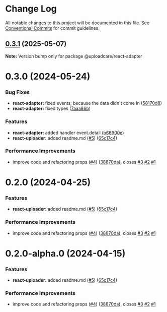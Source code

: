 # Change Log

All notable changes to this project will be documented in this file.
See [Conventional Commits](https://conventionalcommits.org) for commit guidelines.

## [0.3.1](https://github.com/uploadcare/react-file-uploader/compare/@uploadcare/react-adapter@0.3.0...@uploadcare/react-adapter@0.3.1) (2025-05-07)

**Note:** Version bump only for package @uploadcare/react-adapter

# 0.3.0 (2024-05-24)

### Bug Fixes

- **react-adapter:** fixed events, because the data didn't come in ([58170d8](https://github.com/uploadcare/react-components/commit/58170d80f7fea1303d864f31504d99b1230b3157))
- **react-adapter:** fixed types ([7aaa86b](https://github.com/uploadcare/react-components/commit/7aaa86b5d32f8f543b665e2b096d00bcb4485530))

### Features

- **react-adapter:** added handler event.detail ([b66900e](https://github.com/uploadcare/react-components/commit/b66900e450f482f41b293a8383722072676569a2))
- **react-uploader:** added readme.md ([#5](https://github.com/uploadcare/react-components/issues/5)) ([65c17c4](https://github.com/uploadcare/react-components/commit/65c17c43f7ef611a27def9cbd08bfbd4b2df889e))

### Performance Improvements

- improve code and refactoring props ([#4](https://github.com/uploadcare/react-components/issues/4)) ([38870da](https://github.com/uploadcare/react-components/commit/38870dac59b0141299d678b352c0d2f43a245451)), closes [#3](https://github.com/uploadcare/react-components/issues/3) [#2](https://github.com/uploadcare/react-components/issues/2) [#1](https://github.com/uploadcare/react-components/issues/1)

# 0.2.0 (2024-04-25)

### Features

- **react-uploader:** added readme.md ([#5](https://github.com/uploadcare/react-components/issues/5)) ([65c17c4](https://github.com/uploadcare/react-components/commit/65c17c43f7ef611a27def9cbd08bfbd4b2df889e))

### Performance Improvements

- improve code and refactoring props ([#4](https://github.com/uploadcare/react-components/issues/4)) ([38870da](https://github.com/uploadcare/react-components/commit/38870dac59b0141299d678b352c0d2f43a245451)), closes [#3](https://github.com/uploadcare/react-components/issues/3) [#2](https://github.com/uploadcare/react-components/issues/2) [#1](https://github.com/uploadcare/react-components/issues/1)

# 0.2.0-alpha.0 (2024-04-15)

### Features

- **react-uploader:** added readme.md ([#5](https://github.com/uploadcare/react-uploader/issues/5)) ([65c17c4](https://github.com/uploadcare/react-uploader/commit/65c17c43f7ef611a27def9cbd08bfbd4b2df889e))

### Performance Improvements

- improve code and refactoring props ([#4](https://github.com/uploadcare/react-uploader/issues/4)) ([38870da](https://github.com/uploadcare/react-uploader/commit/38870dac59b0141299d678b352c0d2f43a245451)), closes [#3](https://github.com/uploadcare/react-uploader/issues/3) [#2](https://github.com/uploadcare/react-uploader/issues/2) [#1](https://github.com/uploadcare/react-uploader/issues/1)
